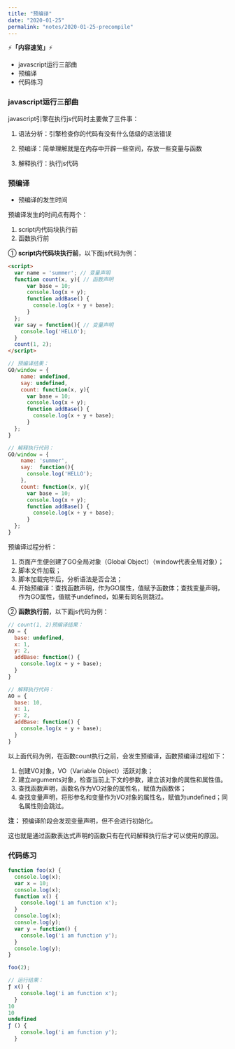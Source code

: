 ```yaml
---
title: "预编译"
date: "2020-01-25"
permalink: "notes/2020-01-25-precompile"
---
```


⚡<strong>「内容速览」</strong>⚡

- javascript运行三部曲
- 预编译
- 代码练习

### javascript运行三部曲

javascript引擎在执行js代码时主要做了三件事：

1. 语法分析：引擎检查你的代码有没有什么低级的语法错误

2. 预编译：简单理解就是在内存中开辟一些空间，存放一些变量与函数 

3. 解释执行：执行js代码

### 预编译

- 预编译的发生时间

预编译发生的时间点有两个：

1. script内代码块执行前
2. 函数执行前

① **script内代码块执行前**，以下面js代码为例：
```html
<script>
  var name = 'summer'; // 变量声明
  function count(x, y){ // 函数声明
      var base = 10;
      console.log(x + y);
      function addBase() {
        console.log(x + y + base);
      }
  };
  var say = function(){ // 变量声明
    console.log('HELLO');
  }
  count(1, 2);
</script>
```

```js
// 预编译结果：
GO/window = {
    name: undefined,
    say: undefined,
    count: function(x, y){
      var base = 10;
      console.log(x + y);
      function addBase() {
        console.log(x + y + base);
      }
  };
}

// 解释执行代码：
GO/window = {
    name: 'summer',
    say:  function(){
      console.log('HELLO');
    },
    count: function(x, y){
      var base = 10;
      console.log(x + y);
      function addBase() {
        console.log(x + y + base);
      }
  };
}
```

预编译过程分析：

1. 页面产生便创建了GO全局对象（Global Object）（window代表全局对象）；
2. 脚本文件加载；
3. 脚本加载完毕后，分析语法是否合法；
4. 开始预编译：查找函数声明，作为GO属性，值赋予函数体；查找变量声明，作为GO属性，值赋予undefined，如果有同名则跳过。



② **函数执行前**，以下面js代码为例：

```js
// count(1, 2)预编译结果：
AO = {
  base: undefined,
  x: 1,
  y: 2,
  addBase: function() {
    console.log(x + y + base);
  }
}

// 解释执行代码：
AO = {
  base: 10,
  x: 1,
  y: 2,
  addBase: function() {
    console.log(x + y + base);
  }
}
```

以上面代码为例，在函数count执行之前，会发生预编译，函数预编译过程如下：

1. 创建VO对象，VO（Variable Object）活跃对象；
2. 建立arguments对象，检查当前上下文的参数，建立该对象的属性和属性值。
3. 查找函数声明，函数名作为VO对象的属性名，赋值为函数体；
4. 查找变量声明，将形参名和变量作为VO对象的属性名，赋值为undefined；同名属性则会跳过。


**注：**
预编译阶段会发现变量声明，但不会进行初始化。

这也就是通过函数表达式声明的函数只有在代码解释执行后才可以使用的原因。

### 代码练习

```js
function foo(x) {
  console.log(x);
  var x = 10;
  console.log(x);
  function x() {
    console.log('i am function x');
  }
  console.log(x);
  console.log(y);
  var y = function() {
    console.log('i am function y');
  }
  console.log(y);
}

foo(2);

// 运行结果：
ƒ x() {
    console.log('i am function x');
  }
10
10
undefined
ƒ () {
    console.log('i am function y');
  }
```





